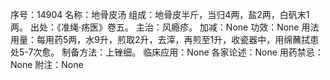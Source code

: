 序号：14904
名称：地骨皮汤
组成：地骨皮半斤，当归4两，盐2两，白矾末1两。
出处：《准绳·疡医》卷五。
主治：风瘾疹。
加减：None
功效：None
用法用量：每用药5两，水9升，煎取2升，去滓，再煎至1升，收瓷器中，用绵蘸拭患处5-7次愈。
制备方法：上锉细。
临床应用：None
各家论述：None
用药禁忌：None
附注：None
